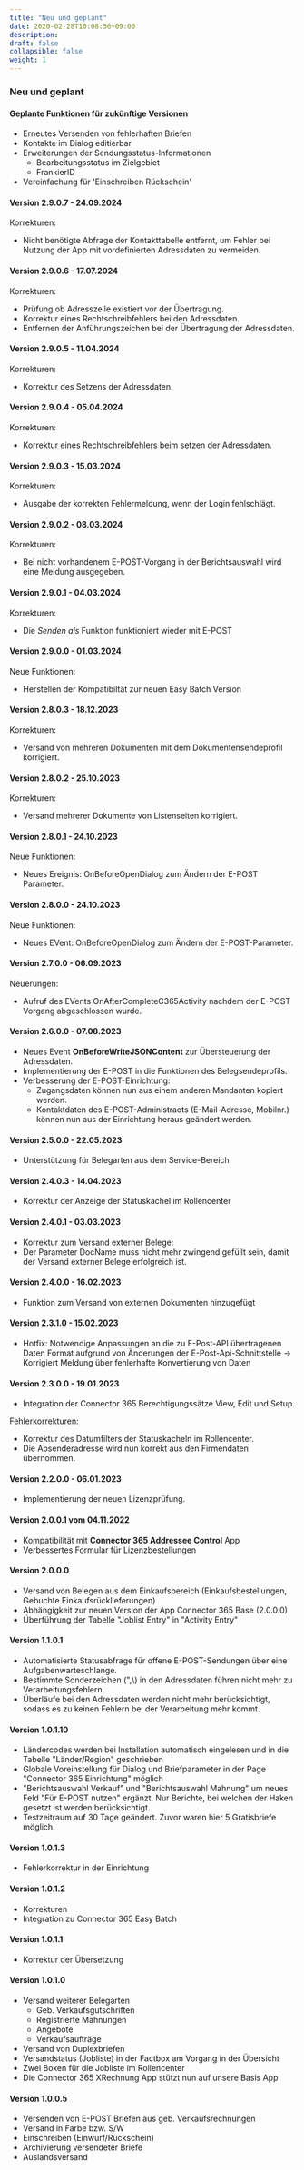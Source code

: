 ```yaml
---
title: "Neu und geplant"
date: 2020-02-28T10:08:56+09:00
description: 
draft: false
collapsible: false
weight: 1
---
```

### Neu und geplant

#### Geplante Funktionen für zukünftige Versionen
- Erneutes Versenden von fehlerhaften Briefen
- Kontakte im Dialog editierbar
- Erweiterungen der Sendungsstatus-Informationen
  * Bearbeitungsstatus im Zielgebiet
  * FrankierID
- Vereinfachung für 'Einschreiben Rückschein'

#### Version 2.9.0.7 - 24.09.2024
Korrekturen:
- Nicht benötigte Abfrage der Kontakttabelle entfernt, um Fehler bei Nutzung der App mit vordefinierten Adressdaten zu vermeiden.

#### Version 2.9.0.6 - 17.07.2024
Korrekturen:
- Prüfung ob Adresszeile existiert vor der Übertragung.
- Korrektur eines Rechtschreibfehlers bei den Adressdaten.
- Entfernen der Anführungszeichen bei der Übertragung der Adressdaten.

#### Version 2.9.0.5 - 11.04.2024
Korrekturen:
- Korrektur des Setzens der Adressdaten.

#### Version 2.9.0.4 - 05.04.2024
Korrekturen:
- Korrektur eines Rechtschreibfehlers beim setzen der Adressdaten.

#### Version 2.9.0.3 - 15.03.2024
Korrekturen:
- Ausgabe der korrekten Fehlermeldung, wenn der Login fehlschlägt.

#### Version 2.9.0.2 - 08.03.2024
Korrekturen:
- Bei nicht vorhandenem E-POST-Vorgang in der Berichtsauswahl wird eine Meldung ausgegeben.

#### Version 2.9.0.1 - 04.03.2024
Korrekturen:
- Die *Senden als* Funktion funktioniert wieder mit E-POST 

#### Version 2.9.0.0 - 01.03.2024
Neue Funktionen:
- Herstellen der Kompatibiltät zur neuen Easy Batch Version

#### Version 2.8.0.3 - 18.12.2023
Korrekturen:
- Versand von mehreren Dokumenten mit dem Dokumentensendeprofil korrigiert.

#### Version 2.8.0.2 - 25.10.2023
Korrekturen:
- Versand mehrerer Dokumente von Listenseiten korrigiert.

#### Version 2.8.0.1 - 24.10.2023
Neue Funktionen:
- Neues Ereignis: OnBeforeOpenDialog zum Ändern der E-POST Parameter.

#### Version 2.8.0.0 - 24.10.2023
Neue Funktionen:
- Neues EVent: OnBeforeOpenDialog zum Ändern der E-POST-Parameter.

#### Version 2.7.0.0 - 06.09.2023
Neuerungen:
- Aufruf des EVents OnAfterCompleteC365Activity nachdem der E-POST Vorgang abgeschlossen wurde.

#### Version 2.6.0.0 - 07.08.2023
- Neues Event **OnBeforeWriteJSONContent** zur Übersteuerung der Adressdaten.
- Implementierung der E-POST in die Funktionen des Belegsendeprofils.
- Verbesserung der E-POST-Einrichtung:
  - Zugangsdaten können nun aus einem anderen Mandanten kopiert werden.
  - Kontaktdaten des E-POST-Administraots (E-Mail-Adresse, Mobilnr.) können nun aus der Einrichtung heraus geändert werden.
#### Version 2.5.0.0 - 22.05.2023
- Unterstützung für Belegarten aus dem Service-Bereich

#### Version 2.4.0.3 - 14.04.2023
- Korrektur der Anzeige der Statuskachel im Rollencenter
#### Version 2.4.0.1 - 03.03.2023
- Korrektur zum Versand externer Belege:
 - Der Parameter DocName muss nicht mehr zwingend gefüllt sein, damit der Versand externer Belege erfolgreich ist.
#### Version 2.4.0.0 - 16.02.2023
- Funktion zum Versand von externen Dokumenten hinzugefügt
#### Version 2.3.1.0 - 15.02.2023
- Hotfix: Notwendige Anpassungen an die zu E-Post-API übertragenen Daten Format aufgrund von Änderungen der E-Post-Api-Schnittstelle
  -> Korrigiert Meldung über fehlerhafte Konvertierung von Daten

#### Version 2.3.0.0 - 19.01.2023
- Integration der Connector 365 Berechtigungssätze View, Edit und Setup.

Fehlerkorrekturen:
- Korrektur des Datumfilters der Statuskacheln im Rollencenter.
- Die Absenderadresse wird nun korrekt aus den Firmendaten übernommen.

#### Version 2.2.0.0 - 06.01.2023
- Implementierung der neuen Lizenzprüfung.

#### Version 2.0.0.1 vom 04.11.2022
 - Kompatibilität mit **Connector 365 Addressee Control** App
 - Verbessertes Formular für Lizenzbestellungen

#### Version 2.0.0.0
 - Versand von Belegen aus dem Einkaufsbereich (Einkaufsbestellungen, Gebuchte Einkaufsrücklieferungen)
 - Abhängigkeit zur neuen Version der App Connector 365 Base (2.0.0.0)
 - Überführung der Tabelle "Joblist Entry" in "Activity Entry"

#### Version 1.1.0.1
- Automatisierte Statusabfrage für offene E-POST-Sendungen über eine Aufgabenwarteschlange.
- Bestimmte Sonderzeichen (",\\) in den Adressdaten führen nicht mehr zu Verarbeitungsfehlern.
- Überläufe bei den Adressdaten werden nicht mehr berücksichtigt, sodass es zu keinen Fehlern bei der Verarbeitung mehr kommt.

#### Version 1.0.1.10
- Ländercodes werden bei Installation automatisch eingelesen und in die Tabelle "Länder/Region" geschrieben
- Globale Voreinstellung für Dialog und Briefparameter in der Page "Connector 365 Einrichtung" möglich
- "Berichtsauswahl Verkauf" und "Berichtsauswahl Mahnung" um neues Feld "Für E-POST nutzen" ergänzt. Nur Berichte, bei welchen der Haken gesetzt ist werden berücksichtigt.
- Testzeitraum auf 30 Tage geändert. Zuvor waren hier 5 Gratisbriefe möglich.

#### Version 1.0.1.3
- Fehlerkorrektur in der Einrichtung

#### Version 1.0.1.2
- Korrekturen
- Integration zu Connector 365 Easy Batch

#### Version 1.0.1.1
- Korrektur der Übersetzung

#### Version 1.0.1.0
- Versand weiterer Belegarten
    - Geb. Verkaufsgutschriften
    - Registrierte Mahnungen
    - Angebote
    - Verkaufsaufträge
- Versand von Duplexbriefen
- Versandstatus (Jobliste) in der Factbox am Vorgang in der Übersicht
- Zwei Boxen für die Jobliste im Rollencenter
- Die Connector 365 XRechnung App stützt nun auf unsere Basis App

#### Version 1.0.0.5
- Versenden von E-POST Briefen aus geb. Verkaufsrechnungen
- Versand in Farbe bzw. S/W
- Einschreiben (Einwurf/Rückschein)
- Archivierung versendeter Briefe
- Auslandsversand

